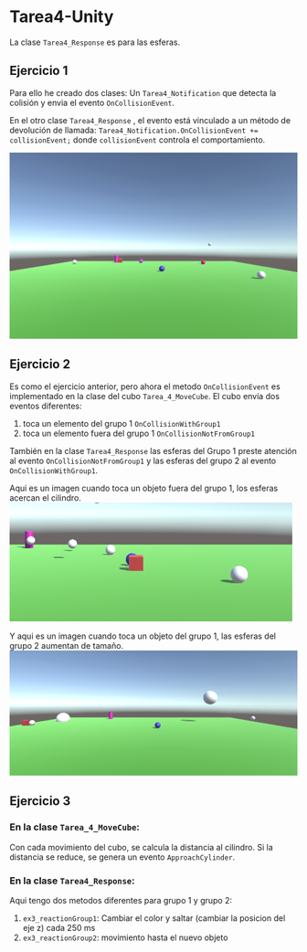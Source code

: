 # Tarea4-Unity

La clase `Tarea4_Response` es para las esferas.

## Ejercicio 1 

Para ello he creado dos clases: Un `Tarea4_Notification` que detecta la colisión y envia el evento `OnCollisionEvent`.

En el otro clase `Tarea4_Response` , el evento está vinculado a un método de devolución de llamada:
`Tarea4_Notification.OnCollisionEvent += collisionEvent;` donde `collisionEvent` controla el comportamiento.

![Change on Collision](ejercicio_1.PNG)

## Ejercicio 2

Es como el ejercicio anterior, pero ahora el metodo `OnCollisionEvent` es implementado en la clase del cubo `Tarea_4_MoveCube`.
El cubo envía dos eventos diferentes:
1. toca un elemento del grupo 1 `OnCollisionWithGroup1`
2. toca un elemento fuera del grupo 1 `OnCollisionNotFromGroup1`

También en la clase `Tarea4_Response` las esferas del Grupo 1 preste atención al evento `OnCollisionNotFromGroup1` y las esferas del grupo 2 al evento `OnCollisionWithGroup1`.

Aqui es un imagen cuando toca un objeto fuera del grupo 1, los esferas acercan el cilindro.
![Collision no con grupo 1](ejercicio_2_NoGrupo1.PNG)

Y aqui es un imagen cuando toca un objeto del grupo 1, las esferas del grupo 2 aumentan de tamaño. 
![Collision con grupo 1](ejercicio_2_Grupo1.PNG)

## Ejercicio 3

### En la clase `Tarea_4_MoveCube`:

Con cada movimiento del cubo, se calcula la distancia al cilindro.
Si la distancia se reduce, se genera un evento `ApproachCylinder`.

### En la clase `Tarea4_Response`: 

Aqui tengo dos metodos diferentes para grupo 1 y grupo 2:
1. `ex3_reactionGroup1`: Cambiar el color y saltar (cambiar la posicion del eje z) cada 250 ms
2. `ex3_reactionGroup2`: movimiento hasta el nuevo objeto



